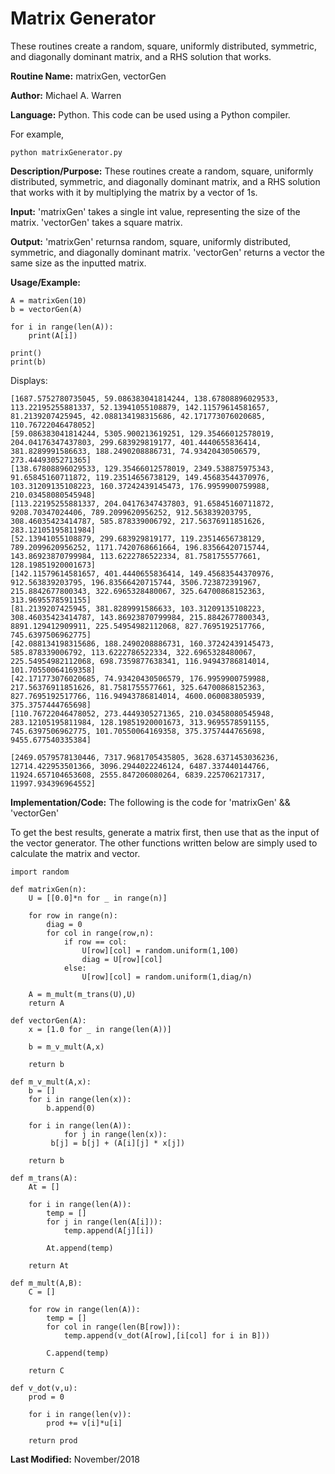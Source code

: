 # Matrix Generator 
These routines create a random, square, uniformly distributed, symmetric, and diagonally dominant matrix, and a RHS solution that works.

**Routine Name:**           matrixGen, vectorGen

**Author:** Michael A. Warren

**Language:** Python. This code can be used using a Python compiler.

For example,

    python matrixGenerator.py

**Description/Purpose:** These routines create a random, square, uniformly distributed, symmetric, and diagonally dominant matrix, and a RHS solution that works with it by multiplying the matrix by a vector of 1s.

**Input:** 'matrixGen' takes a single int value, representing the size of the matrix. 
'vectorGen' takes a square matrix.

**Output:** 'matrixGen' returnsa random, square, uniformly distributed, symmetric, and diagonally dominant matrix. 
'vectorGen' returns a vector the same size as the inputted matrix.

**Usage/Example:**

	A = matrixGen(10)
	b = vectorGen(A)

	for i in range(len(A)):
	    print(A[i])

	print()
	print(b)

Displays:

	[1687.5752780735045, 59.086383041814244, 138.67808896029533, 113.22195255881337, 52.13941055108879, 142.11579614581657, 81.2139207425945, 42.088134198315686, 42.171773076020685, 110.76722046478052]
	[59.086383041814244, 5305.900213619251, 129.35466012578019, 204.04176347437803, 299.683929819177, 401.4440655836414, 381.8289991586633, 188.2490208886731, 74.93420430506579, 273.4449305271365]
	[138.67808896029533, 129.35466012578019, 2349.538875975343, 91.65845160711872, 119.23514656738129, 149.45683544370976, 103.31209135108223, 160.37242439145473, 176.9959900759988, 210.03458080545948]
	[113.22195255881337, 204.04176347437803, 91.65845160711872, 9208.70347024406, 789.2099620956252, 912.563839203795, 308.46035423414787, 585.878339006792, 217.56376911851626, 283.12105195811984]
	[52.13941055108879, 299.683929819177, 119.23514656738129, 789.2099620956252, 1171.7420768661664, 196.83566420715744, 143.86923870799984, 113.6222786522334, 81.7581755577661, 128.19851920001673]
	[142.11579614581657, 401.4440655836414, 149.45683544370976, 912.563839203795, 196.83566420715744, 3506.723872391967, 215.8842677800343, 322.6965328480067, 325.64700868152363, 313.9695578591155]
	[81.2139207425945, 381.8289991586633, 103.31209135108223, 308.46035423414787, 143.86923870799984, 215.8842677800343, 8891.129412909911, 225.54954982112068, 827.7695192517766, 745.6397506962775]
	[42.088134198315686, 188.2490208886731, 160.37242439145473, 585.878339006792, 113.6222786522334, 322.6965328480067, 225.54954982112068, 698.7359877638341, 116.94943786814014, 101.70550064169358]
	[42.171773076020685, 74.93420430506579, 176.9959900759988, 217.56376911851626, 81.7581755577661, 325.64700868152363, 827.7695192517766, 116.94943786814014, 4600.060083805939, 375.3757444765698]
	[110.76722046478052, 273.4449305271365, 210.03458080545948, 283.12105195811984, 128.19851920001673, 313.9695578591155, 745.6397506962775, 101.70550064169358, 375.3757444765698, 9455.677540335384]
	
	[2469.0579578130446, 7317.9681705435805, 3628.6371453036236, 12714.422953501366, 3096.2944022246124, 6487.337440144766, 11924.657104653608, 2555.847206080264, 6839.225706217317, 11997.934396964552]

**Implementation/Code:** The following is the code for 'matrixGen' && 'vectorGen'

To get the best results, generate a matrix first, then use that as the input of the vector generator. The other functions written below are simply used to calculate the matrix and vector.

	import random
	
	def matrixGen(n):
	    U = [[0.0]*n for _ in range(n)]
	
	    for row in range(n):
	        diag = 0
	        for col in range(row,n):
	            if row == col:
	                U[row][col] = random.uniform(1,100)
	                diag = U[row][col]
	            else:
	                U[row][col] = random.uniform(1,diag/n)
	
	    A = m_mult(m_trans(U),U)
	    return A
	
	def vectorGen(A):
	    x = [1.0 for _ in range(len(A))]
	
	    b = m_v_mult(A,x)
	
	    return b
	
	def m_v_mult(A,x):
	    b = []
	    for i in range(len(x)):
	        b.append(0)
	
	    for i in range(len(A)):
		        for j in range(len(x)):
       	     b[j] = b[j] + (A[i][j] * x[j])
	
	    return b
	
	def m_trans(A):
	    At = []
	
	    for i in range(len(A)):
	        temp = []
	        for j in range(len(A[i])):
	            temp.append(A[j][i])
	
	        At.append(temp)
	
	    return At
	
	def m_mult(A,B):
	    C = []
	
	    for row in range(len(A)):
	        temp = []
	        for col in range(len(B[row])):
	            temp.append(v_dot(A[row],[i[col] for i in B]))
	
	        C.append(temp)
	
	    return C
	
	def v_dot(v,u):
	    prod = 0
	
	    for i in range(len(v)):
	        prod += v[i]*u[i]
	
	    return prod

**Last Modified:** November/2018
